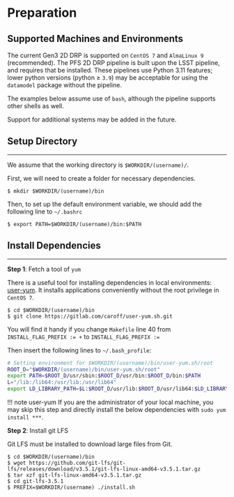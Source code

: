 # Preparation

## Supported Machines and Environments

The current Gen3 2D DRP is supported on `CentOS 7` and `AlmaLinux 9` (recommended).
The PFS 2D DRP pipeline is built upon the LSST pipeline, and requires that be installed. These pipelines use Python 3.11 features; lower python versions (python &ge; `3.9`) may be acceptable for using the `datamodel` package without the pipeline.

The examples below assume use of `bash`, although the pipeline supports other shells as well.

Support for additional systems may be added in the future.

## Setup Directory

---

We assume that the working directory is `$WORKDIR/(username)/`.

First, we will need to create a folder for necessary dependencies.
```
$ mkdir $WORKDIR/(username)/bin
```
Then, to set up the default environment variable, we should add the following line to `~/.bashrc`
```
$ export PATH=$WORKDIR/(username)/bin:$PATH
```

## Install Dependencies

---
    
**Step 1**: Fetch a tool of `yum`

There is a useful tool for installing dependencies in local environments: [user-yum](https://gitlab.com/caroff/user-yum.sh).
It installs applications conveniently without the root privilege in `CentOS 7`.
```
$ cd $WORKDIR/(username)/bin
$ git clone https://gitlab.com/caroff/user-yum.sh.git
```
You will find it handy if you change `Makefile` line 40 from
`INSTALL_FLAG_PREFIX := +` to `INSTALL_FLAG_PREFIX :=`

Then insert the following lines to `~/.bash_profile`:

``` bash
# Setting environment for $WORKDIR/(username)/bin/user-yum.sh/root
ROOT_D="$WORKDIR/(username)/bin/user-yum.sh/root"
export PATH=$ROOT_D/usr/sbin:$ROOT_D/usr/bin:$ROOT_D/bin:$PATH
L="/lib:/lib64:/usr/lib:/usr/lib64"
export LD_LIBRARY_PATH=$L:$ROOT_D/usr/lib:$ROOT_D/usr/lib64:$LD_LIBRARY_PATH
```

!!! note user-yum
    If you are the administrator of your local machine, you may skip this step and directly install the below dependencies with `sudo yum install ***`.


**Step 2**: Install git LFS

Git LFS must be installed to download large files from Git.

```
$ cd $WORKDIR/(username)/bin
$ wget https://github.com/git-lfs/git-lfs/releases/download/v3.5.1/git-lfs-linux-amd64-v3.5.1.tar.gz
$ tar xzf git-lfs-linux-amd64-v3.5.1.tar.gz
$ cd git-lfs-3.5.1
$ PREFIX=$WORKDIR/(username) ./install.sh
```